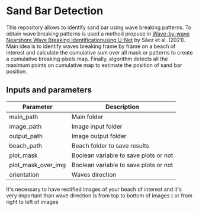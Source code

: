 # Sand Bar Detection

This repository allows to identify sand bar using wave breaking patterns. To obtain wave breaking patterns is used a method propuse in [Wave-by-wave Nearshore Wave Breaking Identificationusing U-Net](https://github.com/fj23eslaonda/Wave_by_Wave_Identification) by Sáez et al. (2021). Main idea is to identify waves breaking frame by frame on a beach of interest and calculate the cumulative sum over all mask or patterns to create a cumulative breaking pixels map. Finally, algorithm detects all the maximum points on cumulative map to estimate the position of sand bar position.

## Inputs and parameters
| Parameter         | Description                           |
|-------------------|---------------------------------------|
| main_path         |  Main folder                          |
|image_path         | Image input folder                    |
|output_path        | Image output folder                   |
| beach_path        | Beach folder to save results          |
|plot_mask          | Boolean variable to save plots or not |
|plot_mask_over_img | Boolean variable to save plots or not |
| orientation       | Waves direction                       |

It's necessary to have rectified images of your beach of interest and it's very important than wave direction is from top to bottom of images ( or from right to left of images


